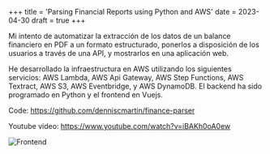 +++
title = 'Parsing Financial Reports using Python and AWS'
date = 2023-04-30
draft = true
+++

Mi intento de automatizar la extracción de los datos de un balance financiero en PDF a un formato estructurado, ponerlos a disposición de los usuarios a través de una API, y mostrarlos en una aplicación web.

He desarrollado la infraestructura en AWS utilizando los siguientes servicios: AWS Lambda, AWS Api Gateway, AWS Step Functions, AWS Textract, AWS S3, AWS Eventbridge, y AWS DynamoDB. El backend ha sido programado en Python y el frontend en Vuejs.

Code: <https://github.com/denniscmartin/finance-parser>

Youtube video: <https://www.youtube.com/watch?v=iBAKh0oA0ew>

![Frontend](/parsing-financial-reports.png)
